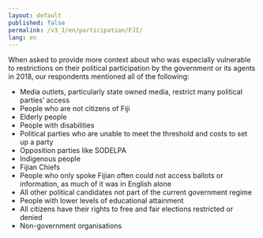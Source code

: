 ```yaml
---
layout: default
published: false
permalink: /v3_1/en/participation/FJI/
lang: en
---
```


When asked to provide more context about who was especially vulnerable to restrictions on their political participation by the government or its agents in 2018, our respondents mentioned all of the following:
-	Media outlets, particularly state owned media, restrict many political parties’ access
-	People who are not citizens of Fiji
-	Elderly people
-	People with disabilities
-	Political parties who are unable to meet the threshold and costs to set up a party
-	Opposition parties like SODELPA
-	Indigenous people
-	Fijian Chiefs
-	People who only spoke Fijian often could not access ballots or information, as much of it was in English alone
-	All other political candidates not part of the current government regime
-	People with lower levels of educational attainment
-	All citizens have their rights to free and fair elections restricted or denied
-	Non-government organisations

